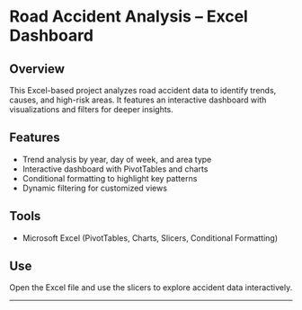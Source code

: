 # Road Accident Analysis – Excel Dashboard

## Overview

This Excel-based project analyzes road accident data to identify trends, causes, and high-risk areas. It features an interactive dashboard with visualizations and filters for deeper insights.

## Features

* Trend analysis by year, day of week, and area type
* Interactive dashboard with PivotTables and charts
* Conditional formatting to highlight key patterns
* Dynamic filtering for customized views

## Tools

* Microsoft Excel (PivotTables, Charts, Slicers, Conditional Formatting)

## Use

Open the Excel file and use the slicers to explore accident data interactively.

---
